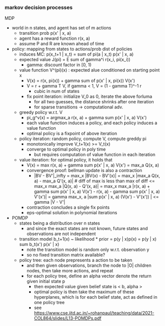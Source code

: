 ### markov decision processes

MDP
- world in n states, and agent has set of m actions
    - transition prob p(x' | x, a)
    - agent has a reward function r(x, a)
    - assume P and R are known ahead of time
- policy: mapping from states to actions/prob dist of policies
    - induces MC: p(x_t+1 | x_t) = sum of pi(a | x_t) p(x' | x, a)
    - expected value J(pi) = E sum of gamma^i r(x_i, pi(x_i))
        - gamma: discount factor in [0, 1)
    - value function V^(pi)(x) : expected alue conditioned on starting point x
        - V(x) = r(x, pi(x)) + gamma sum of p(x' | x, pi(x)) V(x')
        - V = r + gamma T V, if gamma < 1, V = (1 - gamma T)^-1 r
            - cubic in num of states
        - fix point iteration: initialize V_0 as 0, iterate the above forluma
            - for all two guesses, the distance shrinks after one iteration
            - for sparse transitions -> computational adv.
    - greedy policy w.r.t. V
        - pi_g^v(x) = argmax_a r(x, a) + gamma sum p(x' | x, a) V(x')
        - each value function induces a policy, and each policy induces a value function
        - optimal policy is a fixpoint of above iteration
    - policy iteration: random policy, compute V, compute greddy pi
        - monotonically improve V_t+1(x) >= V_t(x)
        - converge to optimal policy in poly time
            - but requires computation of value function in each iteration
    - value iteration: for optimal policy, it holds that
        - V(x) = max r(x, a) + gamma sum p(x' | x, a) V(x') = max_a Q(x, a)
        - convergence proof: bellman update is also a contraction
            - |BV - BV'|_infty = max_x |BV(x) - BV'(x)|
            = max_x |max_a Q(x, a) - max_a Q'(x, a)| # diff of max is less than max of diff
            <= max_x max_a |Q(x, a) - Q'(x, a)|
            = max_x max_a |r(x, a) + gamma sum p(x' | x, a) V(x') - r(x, a) - gamma sum p(x' | x, a) V'(x')|
            = gamma max_x, a |sum p(x' | x, a) (V(x') - V'(x')) |
            <= gamma |V - V'|
        - contraction concludes a single fix points
        - eps-optimal solution in polynomial iterations
- POMDP
    - states being a distribution over n states
        - and since the exact states are not known, future states and observations are not independent
    - transition model b_t+1(x) ~ likelihood * prior = p(y | x)p(x)
    = p(y | x) sum b_t(x') p(x' | x)
        - note the transition model is random only w.r.t. observation y
        - so no fixed transition matrix available?
    - policy tree: each node prepresents a action to be taken
        - and then given observations, branch the node to |O| children nodes, then take more actions, and repeat
        - for each policy tree, define an alpha vector denote the return given initial state p  
            - then expected value given belief state is \< b, alpha \>
            - optimal policy is then take the maximum of these hyperplanes, which is for each belief state, act as defined in one policy tree
            - see https://www.cse.iitd.ac.in/~rohanpaul/teaching/data/2021-COL864/slides/L13-POMDPs.pdf